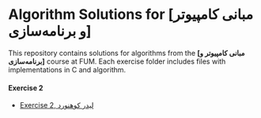 # Algorithm Solutions for [مبانی کامپیوتر و برنامه‌سازی]

This repository contains solutions for algorithms from the **[مبانی کامپیوتر و برنامه‌سازی]** course at FUM.
Each exercise folder includes files with implementations in C and algorithm.

#### Exercise 2

- [Exercise 2, لیدر کوهنورد](https://github.com/ArashAzma/introduction-to-programming/blob/main/Exercise%202/1/2_1.c)